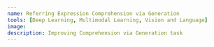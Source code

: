 ```yaml
---
name: Referring Expression Comprehension via Generation
tools: [Deep Learning, Multimodal Learning, Vision and Language]
image: 
description: Improving Comprehension via Generation task
---
```

